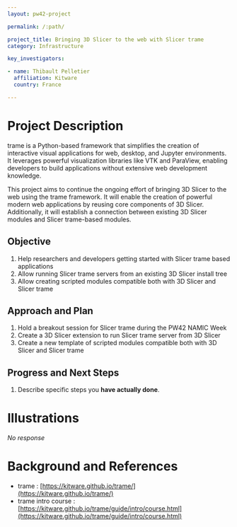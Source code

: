 ```yaml
---
layout: pw42-project

permalink: /:path/

project_title: Bringing 3D Slicer to the web with Slicer trame
category: Infrastructure

key_investigators:

- name: Thibault Pelletier
  affiliation: Kitware
  country: France

---
```


# Project Description

<!-- Add a short paragraph describing the project. -->


trame is a Python-based framework that simplifies the creation of interactive visual applications for web, desktop, and Jupyter environments. It leverages powerful visualization libraries like VTK and ParaView, enabling developers to build applications without extensive web development knowledge.

This project aims to continue the ongoing effort of bringing 3D Slicer to the web using the trame framework. It will enable the creation of powerful modern web applications by reusing core components of 3D Slicer. Additionally, it will establish a connection between existing 3D Slicer modules and Slicer trame-based modules.



## Objective

<!-- Describe here WHAT you would like to achieve (what you will have as end result). -->


1. Help researchers and developers getting started with Slicer trame based applications
2. Allow running Slicer trame servers from an existing 3D Slicer install tree
3. Allow creating scripted modules compatible both with 3D Slicer and Slicer trame



## Approach and Plan

<!-- Describe here HOW you would like to achieve the objectives stated above. -->


1. Hold a breakout session for Slicer trame during the PW42 NAMIC Week
2. Create a 3D Slicer extension to run Slicer trame server from 3D Slicer
3. Create a new template of scripted modules compatible both with 3D Slicer and Slicer trame



## Progress and Next Steps

<!-- Update this section as you make progress, describing of what you have ACTUALLY DONE.
     If there are specific steps that you could not complete then you can describe them here, too. -->


1. Describe specific steps you **have actually done**.




# Illustrations

<!-- Add pictures and links to videos that demonstrate what has been accomplished. -->


_No response_



# Background and References

<!-- If you developed any software, include link to the source code repository.
     If possible, also add links to sample data, and to any relevant publications. -->


- trame : [https://kitware.github.io/trame/](https://kitware.github.io/trame/)
- trame intro course : [https://kitware.github.io/trame/guide/intro/course.html](https://kitware.github.io/trame/guide/intro/course.html)
